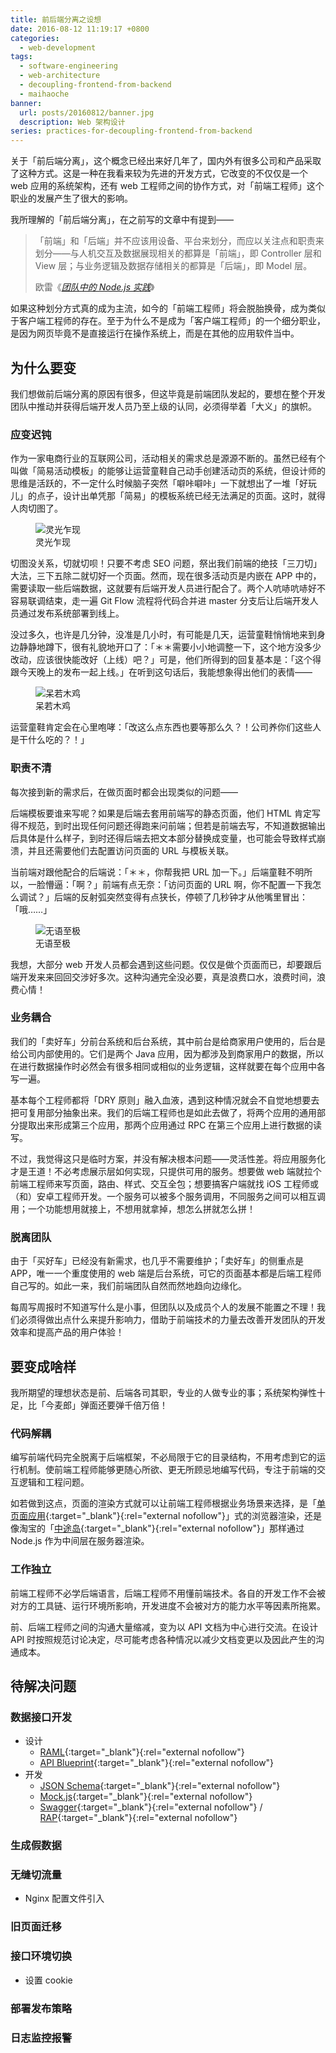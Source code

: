 ```yaml
---
title: 前后端分离之设想
date: 2016-08-12 11:19:17 +0800
categories:
  - web-development
tags:
  - software-engineering
  - web-architecture
  - decoupling-frontend-from-backend
  - maihaoche
banner:
  url: posts/20160812/banner.jpg
  description: Web 架构设计
series: practices-for-decoupling-frontend-from-backend
---
```


关于「前后端分离」，这个概念已经出来好几年了，国内外有很多公司和产品采取了这种方式。这是一种在我看来较为先进的开发方式，它改变的不仅仅是一个 web 应用的系统架构，还有 web 工程师之间的协作方式，对「前端工程师」这个职业的发展产生了很大的影响。

我所理解的「前后端分离」，在之前写的文章中有提到——

<blockquote>
  <p>「前端」和「后端」并不应该用设备、平台来划分，而应以关注点和职责来划分——与人机交互及数据展现相关的都算是「前端」，即 Controller 层和 View 层；与业务逻辑及数据存储相关的都算是「后端」，即 Model 层。</p>
  <footer>欧雷《<cite><a href="/posts/working-with-node-in-team/">团队中的 Node.js 实践</a></cite>》</footer>
</blockquote>

如果这种划分方式真的成为主流，如今的「前端工程师」将会脱胎换骨，成为类似于客户端工程师的存在。至于为什么不是成为「客户端工程师」的一个细分职业，是因为网页毕竟不是直接运行在操作系统上，而是在其他的应用软件当中。

## 为什么要变

我们想做前后端分离的原因有很多，但这毕竟是前端团队发起的，要想在整个开发团队中推动并获得后端开发人员乃至上级的认同，必须得举着「大义」的旗帜。

### 应变迟钝

作为一家电商行业的互联网公司，活动相关的需求总是源源不断的。虽然已经有个叫做「简易活动模板」的能够让运营童鞋自己动手创建活动页的系统，但设计师的思维是活跃的，不一定什么时候脑子突然「噼咔噼咔」一下就想出了一堆「好玩儿」的点子，设计出单凭那「简易」的模板系统已经无法满足的页面。这时，就得人肉切图了。

<figure>
  <img src="{{ 'posts/20160812/new-idea' | asset_path }}" alt="灵光乍现">
  <figcaption>灵光乍现</figcaption>
</figure>

切图没关系，切就切呗！只要不考虑 SEO 问题，祭出我们前端的绝技「三刀切」大法，三下五除二就切好一个页面。然而，现在很多活动页是内嵌在 APP 中的，需要读取一些后端数据，这就要有后端开发人员进行配合了。两个人吭哧吭哧好不容易联调结束，走一遍 Git Flow 流程将代码合并进 master 分支后让后端开发人员通过发布系统部署到线上。

没过多久，也许是几分钟，没准是几小时，有可能是几天，运营童鞋悄悄地来到身边静静地蹲下，很有礼貌地开口了：「＊＊需要小小地调整一下，这个地方没多少改动，应该很快能改好（上线）吧？」可是，他们所得到的回复基本是：「这个得跟今天晚上的发布一起上线。」在听到这句话后，我能想象得出他们的表情——

<figure>
  <img src="{{ 'posts/20160812/petrified' | asset_path }}" alt="呆若木鸡">
  <figcaption>呆若木鸡</figcaption>
</figure>

运营童鞋肯定会在心里咆哮：「改这么点东西也要等那么久？！公司养你们这些人是干什么吃的？！」

### 职责不清

每次接到新的需求后，在做页面时都会出现类似的问题——

后端模板要谁来写呢？如果是后端去套用前端写的静态页面，他们 HTML 肯定写得不规范，到时出现任何问题还得跑来问前端；但若是前端去写，不知道数据输出后具体是什么样子，到时还得后端去把文本部分替换成变量，也可能会导致样式崩溃，并且还需要他们去配置访问页面的 URL 与模板关联。

当前端对跟他配合的后端说：「＊＊，你帮我把 URL 加一下。」后端童鞋不明所以，一脸懵逼：「啊？」前端有点无奈：「访问页面的 URL 啊，你不配置一下我怎么调试？」后端的反射弧突然变得有点狭长，停顿了几秒钟才从他嘴里冒出：「哦……」

<figure>
  <img src="{{ 'posts/20160812/angry' | asset_path }}" alt="无语至极">
  <figcaption>无语至极</figcaption>
</figure>

我想，大部分 web 开发人员都会遇到这些问题。仅仅是做个页面而已，却要跟后端开发来来回回交涉好多次。这种沟通完全没必要，真是浪费口水，浪费时间，浪费心情！

### 业务耦合

我们的「卖好车」分前台系统和后台系统，其中前台是给商家用户使用的，后台是给公司内部使用的。它们是两个 Java 应用，因为都涉及到商家用户的数据，所以在进行数据操作时必然会有很多相同或相似的业务逻辑，这样就要在每个应用中各写一遍。

基本每个工程师都将「DRY 原则」融入血液，遇到这种情况就会不自觉地想要去把可复用部分抽象出来。我们的后端工程师也是如此去做了，将两个应用的通用部分提取出来形成第三个应用，那两个应用通过 RPC 在第三个应用上进行数据的读写。

不过，我觉得这只是临时方案，并没有解决根本问题——灵活性差。将应用服务化才是王道！不必考虑展示层如何实现，只提供可用的服务。想要做 web 端就拉个前端工程师来写页面，路由、样式、交互全包；想要搞客户端就找 iOS 工程师或（和）安卓工程师开发。一个服务可以被多个服务调用，不同服务之间可以相互调用；一个功能想用就接上，不想用就拿掉，想怎么拼就怎么拼！

### 脱离团队

由于「买好车」已经没有新需求，也几乎不需要维护；「卖好车」的侧重点是 APP，唯一一个重度使用的 web 端是后台系统，可它的页面基本都是后端工程师自己写的。如此一来，我们前端团队自然而然地趋向边缘化。

每周写周报时不知道写什么是小事，但团队以及成员个人的发展不能置之不理！我们必须得做出点什么来提升影响力，借助于前端技术的力量去改善开发团队的开发效率和提高产品的用户体验！

## 要变成啥样

我所期望的理想状态是前、后端各司其职，专业的人做专业的事；系统架构弹性十足，比「今麦郎」弹面还要弹千倍万倍！

### 代码解耦

编写前端代码完全脱离于后端框架，不必局限于它的目录结构，不用考虑到它的运行机制。使前端工程师能够更随心所欲、更无所顾忌地编写代码，专注于前端的交互逻辑和工程问题。

如若做到这点，页面的渲染方式就可以让前端工程师根据业务场景来选择，是「[单页面应用](https://en.wikipedia.org/wiki/Single-page_application){:target="_blank"}{:rel="external nofollow"}」式的浏览器渲染，还是像淘宝的「[中途岛](http://blog.jobbole.com/?s=前后端分离的思考与实践){:target="_blank"}{:rel="external nofollow"}」那样通过 Node.js 作为中间层在服务器渲染。

### 工作独立

前端工程师不必学后端语言，后端工程师不用懂前端技术。各自的开发工作不会被对方的工具链、运行环境所影响，开发进度不会被对方的能力水平等因素所拖累。

前、后端工程师之间的沟通大量缩减，变为以 API 文档为中心进行交流。在设计 API 时按照规范讨论决定，尽可能考虑各种情况以减少文档变更以及因此产生的沟通成本。

## 待解决问题

### 数据接口开发

* 设计
    * [RAML](http://raml.org){:target="_blank"}{:rel="external nofollow"}
    * [API Blueprint](https://apiblueprint.org){:target="_blank"}{:rel="external nofollow"}
* 开发
    * [JSON Schema](http://json-schema.org){:target="_blank"}{:rel="external nofollow"}
    * [Mock.js](http://mockjs.com){:target="_blank"}{:rel="external nofollow"}
    * [Swagger](http://swagger.io){:target="_blank"}{:rel="external nofollow"} / [RAP](http://rapapi.net/){:target="_blank"}{:rel="external nofollow"}

### 生成假数据

### 无缝切流量

* Nginx 配置文件引入

### 旧页面迁移

### 接口环境切换

* 设置 cookie

### 部署发布策略

### 日志监控报警

